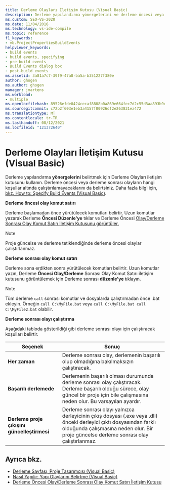 ```yaml
---
title: Derleme Olayları İletişim Kutusu (Visual Basic)
description: Derleme yapılandırma yönergelerini ve derleme öncesi veya derleme sonrası olayların çalıştır olduğu koşulları belirtmek için Derleme Olayları iletişim kutusunu nasıl kullanabileceğiniz hakkında bilgi edinebilirsiniz.
ms.custom: SEO-VS-2020
ms.date: 11/04/2016
ms.technology: vs-ide-compile
ms.topic: reference
f1_keywords:
- vb.ProjectPropertiesBuildEvents
helpviewer_keywords:
- build events
- build events, specifying
- pre-build events
- Build Events dialog box
- post-build events
ms.assetid: 3a81a7c7-39f9-47a8-ba5a-b351227f380e
author: ghogen
ms.author: ghogen
manager: jmartens
ms.workload:
- multiple
ms.openlocfilehash: 89526efde0424cecaf8808b0a869e664fec7d2c55d3aa893b9e76c8deec25863
ms.sourcegitcommit: c72b2f603e1eb3a4157f00926df2e263831ea472
ms.translationtype: MT
ms.contentlocale: tr-TR
ms.lasthandoff: 08/12/2021
ms.locfileid: "121372640"
---
```

# <a name="build-events-dialog-box-visual-basic"></a>Derleme Olayları İletişim Kutusu (Visual Basic)

Derleme yapılandırma **yönergelerini** belirtmek için Derleme Olayları iletişim kutusunu kullanın. Derleme öncesi veya derleme sonrası olayların hangi koşullar altında çalıştırılamayacaklarını da belirtsiniz. Daha fazla bilgi için, [bkz. How to: Specify Build Events (Visual Basic)](../../ide/how-to-specify-build-events-visual-basic.md).

**Derleme öncesi olay komut satırı**

Derleme başlamadan önce yürütülecek komutları belirtir. Uzun komutlar yazarak Derleme **Öncesi Düzenle'ye** tıklar ve Derleme Öncesi [Olay/Derleme Sonrası Olay Komut Satırı İletişim Kutusunu görüntüler.](../../ide/reference/pre-build-event-post-build-event-command-line-dialog-box.md)

> [!NOTE]
> Proje güncelse ve derleme tetiklendiğinde derleme öncesi olaylar çalıştırlanmaz.

**Derleme sonrası olay komut satırı**

Derleme sona erdikten sonra yürütülecek komutları belirtir. Uzun komutlar yazın, Derleme **Öncesi Olay/Derleme** Sonrası Olay Komut Satırı iletişim kutusunu görüntülemek için Derleme sonrası **düzenle'ye** tıklayın.

> [!NOTE]
> Tüm derleme `call` sonrası komutlar ve dosyalarda çalıştırmadan önce .bat ekleyin. Örneğin `call C:\MyFile.bat` veya `call C:\MyFile.bat call C:\MyFile2.bat` olabilir.

**Derleme sonrası olayı çalıştırma**

Aşağıdaki tabloda gösterildiği gibi derleme sonrası olayı için çalıştıracak koşulları belirtir.

|Seçenek|Sonuç|
|------------|------------|
|**Her zaman**|Derleme sonrası olay, derlemenin başarılı olup olmadığına bakılmaksızın çalıştıracak.|
|**Başarılı derlemede**|Derlemenin başarılı olması durumunda derleme sonrası olay çalıştıracak. Derleme başarılı olduğu sürece, olay güncel bir proje için bile çalışmasına neden olur. Bu varsayılan ayardır.|
|**Derleme proje çıkışını güncelleştirmesi**|Derleme sonrası olayı yalnızca derleyicinin çıkış dosyası (.exe veya .dll) önceki derleyici çıktı dosyasından farklı olduğunda çalışmasına neden olur. Bir proje güncelse derleme sonrası olay çalıştırlanmaz.|

## <a name="see-also"></a>Ayrıca bkz.

- [Derleme Sayfası, Proje Tasarımcısı (Visual Basic)](../../ide/reference/compile-page-project-designer-visual-basic.md)
- [Nasıl Yapılır: Yapı Olaylarını Belirtme (Visual Basic)](../../ide/how-to-specify-build-events-visual-basic.md)
- [Derleme Öncesi Olay/Derleme Sonrası Olay Komut Satırı İletişim Kutusu](../../ide/reference/pre-build-event-post-build-event-command-line-dialog-box.md)